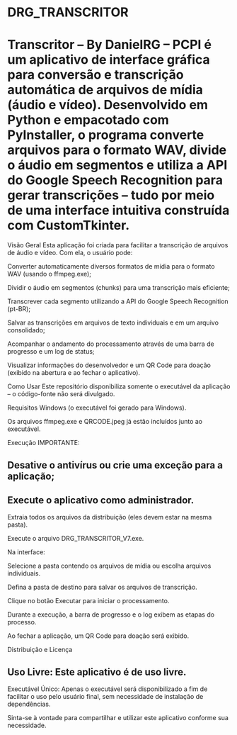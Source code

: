 # DRG_TRANSCRITOR
# Transcritor – By DanielRG – PCPI é um aplicativo de interface gráfica para conversão e transcrição automática de arquivos de mídia (áudio e vídeo). Desenvolvido em Python e empacotado com PyInstaller, o programa converte arquivos para o formato WAV, divide o áudio em segmentos e utiliza a API do Google Speech Recognition para gerar transcrições – tudo por meio de uma interface intuitiva construída com CustomTkinter.

Visão Geral
Esta aplicação foi criada para facilitar a transcrição de arquivos de áudio e vídeo. Com ela, o usuário pode:

Converter automaticamente diversos formatos de mídia para o formato WAV (usando o ffmpeg.exe);

Dividir o áudio em segmentos (chunks) para uma transcrição mais eficiente;

Transcrever cada segmento utilizando a API do Google Speech Recognition (pt-BR);

Salvar as transcrições em arquivos de texto individuais e em um arquivo consolidado;

Acompanhar o andamento do processamento através de uma barra de progresso e um log de status;

Visualizar informações do desenvolvedor e um QR Code para doação (exibido na abertura e ao fechar o aplicativo).

Como Usar
Este repositório disponibiliza somente o executável da aplicação – o código-fonte não será divulgado.

Requisitos
Windows (o executável foi gerado para Windows).

Os arquivos ffmpeg.exe e QRCODE.jpeg já estão incluídos junto ao executável.

Execução
IMPORTANTE:

## Desative o antivírus ou crie uma exceção para a aplicação;

## Execute o aplicativo como administrador.

Extraia todos os arquivos da distribuição (eles devem estar na mesma pasta).

Execute o arquivo DRG_TRANSCRITOR_V7.exe.

Na interface:

Selecione a pasta contendo os arquivos de mídia ou escolha arquivos individuais.

Defina a pasta de destino para salvar os arquivos de transcrição.

Clique no botão Executar para iniciar o processamento.

Durante a execução, a barra de progresso e o log exibem as etapas do processo.

Ao fechar a aplicação, um QR Code para doação será exibido.

Distribuição e Licença
## Uso Livre: Este aplicativo é de uso livre.

Executável Único: Apenas o executável será disponibilizado a fim de facilitar o uso pelo usuário final, sem necessidade de instalação de dependências.

Sinta-se à vontade para compartilhar e utilizar este aplicativo conforme sua necessidade.
